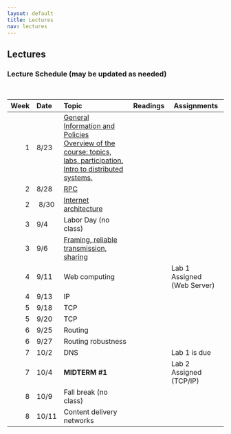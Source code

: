 ```yaml
---
layout: default
title: Lectures
nav: lectures
---
```


## Lectures

<h3 id="toc_2">Lecture Schedule (may be updated as needed)</h3>
<br>
<table>
<thead>
<tr>
<th align="right">Week</th>
<th align="left">Date</th>
<th align="left">Topic</th>
<th>Readings</th>
<th>Assignments</th>
</tr>
</thead>
<tbody>

<tr>
<td align="right">1</td>
<td align="left">8/23</td>
<td align="left">
    <a href="https://pages.github.coecis.cornell.edu/cs5450/website/lectures/0-intro.pdf">
        General Information and Policies
    </a>
    <br>
    <a href="https://pages.github.coecis.cornell.edu/cs5450/website/lectures/1-ds-intro.pdf">
        Overview of the course: topics, labs, participation.  Intro to distributed systems.
    </a>
</td>
<td></td>
</tr>

<tr>
<td align="right">2</td>
<td align="left">8/28</td>
<td align="left">
    <a href="https://pages.github.coecis.cornell.edu/cs5450/website/lectures/2-rpc.pdf">
        RPC
    </a>
</td>
<td></td>
</tr>

<tr>
<td align="right">2</td>
<td align="center">8/30</td>
<td align="left">
    <a href="https://pages.github.coecis.cornell.edu/cs5450/website/lectures/3-CS5450-InternetArch-013017-Final 2.pdf">
        Internet architecture
    </a>
</td>
<td></td>
</tr>

<tr>
<td align="right">3</td>
<td align="left">9/4</td>
<td align="left">Labor Day (no class)</td>
<td></td>
</tr>

<tr>
<td align="right">3</td>
<td align="left">9/6</td>
<td align="left">
    <a href="https://pages.github.coecis.cornell.edu/cs5450/website/lectures/4-CS5450-LinkMAC-2-11-17 Version.pdf">
        Framing, reliable transmission, sharing
    </a>
</td>
<td></td>
</tr>

<tr>
<td align="right">4</td>
<td align="left">9/11</td>
<td align="left">Web computing</td>
<td></td>
<td>Lab 1 Assigned (Web Server)</td>
</tr>

<tr>
<td align="right">4</td>
<td align="left">9/13</td>
<td align="left">IP</td>
<td></td>
</tr>

<tr>
<td align="right">5</td>
<td align="left">9/18</td>
<td align="left">TCP</td>
<td></td>
</tr>

<tr>
<td align="right">5</td>
<td align="left">9/20</td>
<td align="left">TCP</td>
<td></td>
</tr>

<tr>
<td align="right">6</td>
<td align="left">9/25</td>
<td align="left">Routing</td>
<td></td>
</tr>

<tr>
<td align="right">6</td>
<td align="left">9/27</td>
<td align="left">Routing robustness</td>
<td></td>
</tr>

<tr>
<td align="right">7</td>
<td align="left">10/2</td>
<td align="left">DNS</td>
<td></td>
<td>Lab 1 is due</td>
</tr>

<tr>
<td align="right">7</td>
<td align="left">10/4</td>
<td align="left"><strong>MIDTERM #1</strong></td>
<td></td>
<td>Lab 2 Assigned (TCP/IP)</td>
</tr>


<tr>
<td align="right">8</td>
<td align="left">10/9</td>
<td align="left">Fall break (no class)</td>
<td></td>
</tr>

<tr>
<td align="right">8</td>
<td align="left">10/11</td>
<td align="left">Content delivery networks</td>
<td></td>
</tr>

<!--

<tr>
<td align="center">9</td>
<td align="center">3/22</td>
<td align="left">Peer-to-peer systems</td>
<td><a href="{{ site.url }}/lectures/p2p.pdf">notes</a></td>
<td></td>
</tr>

<tr>
<td align="center">10</td>
<td align="center">3/27</td>
<td align="left">Virtualization</td>
<td><a href="{{ site.url }}/lectures/virtual.pdf">notes</a></td>
<td>Lab 3 Assigned (Peer to Peer)</td>
</tr>

<tr>
<td align="center">10</td>
<td align="center">3/29</td>
<td align="left">MapReduce</td>
<td><a href="{{ site.url }}/lectures/mapreduce.pdf">notes</a></td>
<td></td>
</tr>

<tr>
<td align="center">11</td>
<td align="center">4/3</td>
<td align="right"><i>SPRING BREAK</i></td>
<td></td>
<td></td>
</tr>

<tr>
<td align="center">11</td>
<td align="center">4/5</td>
<td align="right"><i>SPRING BREAK</i></td>
<td></td>
<td></td>
</tr>

<tr>
<td align="center">12</td>
<td align="center">4/10</td>
<td align="left">Cloud Computing </td>
<td><a href="{{ site.url }}/lectures/cloud_1.pdf">notes</a></td>
<td></td>
</tr>

<tr>
<td align="center">12</td>
<td align="center">4/12</td>
<td align="left">Cloud Computing </td>
<td><a href="{{ site.url }}/lectures/cloud_2.pdf">notes</a></td>
<td>Lab 3 Due</td>
</tr>


<tr>
<td align="center">13</td>
<td align="center">4/17</td>
<td align="left">Cloud Computing </td>
<td><a href="{{ site.url }}/lectures/cloud_3.pdf">notes</a></td>
<td></td>
</tr>

<tr>
<td align="center">13</td>
<td align="center">4/19</td>
<td align="left"><strong>MIDTERM 2</strong></td>
<td></td>
<td></td>
</tr>


<tr>
<td align="center">14</td>
<td align="center">4/24</td>
<td align="left">Authentication</td>
<td><a href="{{ site.url }}/lectures/authentication.pdf">notes</a></td>
<td>Lab 4 Assigned (Authentication, Mobile)</td>
</tr>

<tr>
<td align="center">14</td>
<td align="center">4/26</td>
<td align="left">Mobile OS</td>
<td><a href="{{ site.url }}/lectures/android.pdf">notes</a></td>
<td></td>
</tr>


<tr>
<td align="center">15</td>
<td align="center">5/1</td>
<td align="left">Advanced Topics 1</td>
<td></td>
<td></td>
</tr>

<tr>
<td align="center">15</td>
<td align="center">5/3</td>
<td align="left">Advanced Topics 2: Bitcoin</td>
<td></td>
<td></td>
</tr>


<tr>
<td align="center">16</td>
<td align="center">5/8</td>
<td align="left">Advanced Topics 3:
Anonymity networks</td>
<td></td>
<td>Lab 4 Final Due</td>
</tr>

<tr>
<td align="center">16</td>
<td align="center">5/10</td>
<td align="left">Student presentations</td>
<td></td>
<td></td>
</tr>
-->

</tbody>
</table>
